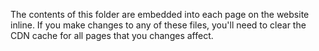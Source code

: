The contents of this folder are embedded into each page on the website inline. If you make changes to any of these files, you'll need to clear the CDN cache for all pages that you changes affect.
